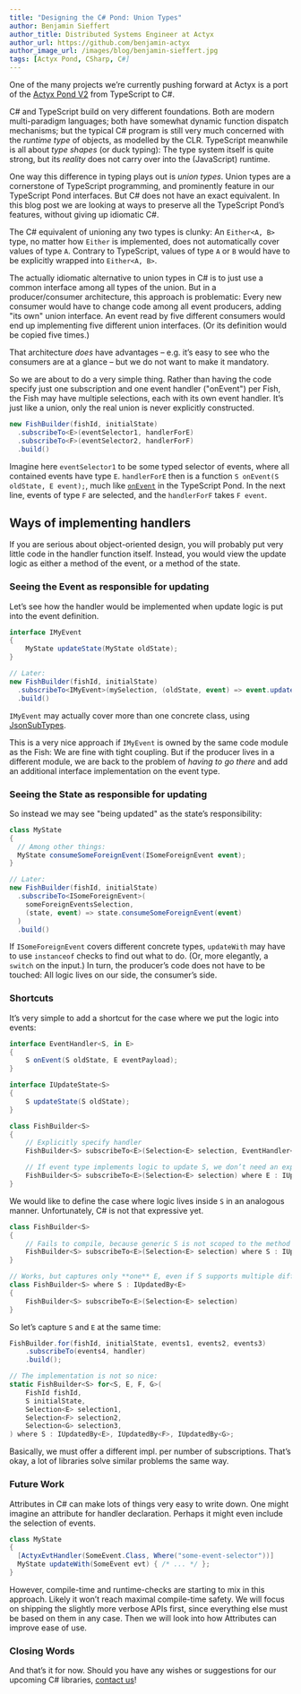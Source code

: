 ```yaml
---
title: "Designing the C# Pond: Union Types"
author: Benjamin Sieffert
author_title: Distributed Systems Engineer at Actyx
author_url: https://github.com/benjamin-actyx
author_image_url: /images/blog/benjamin-sieffert.jpg
tags: [Actyx Pond, CSharp, C#]
---
```


One of the many projects we’re currently pushing forward at Actyx is a port of the [Actyx
Pond V2](/blog/2020/07/24/pond-v2-release) from TypeScript to C#.

C# and TypeScript build on very different foundations. Both are modern multi-paradigm languages;
both have somewhat dynamic function dispatch mechanisms; but the typical C# program is still very much
concerned with the _runtime type_ of objects, as modelled by the CLR. TypeScript meanwhile is
all about _type shapes_ (or duck typing): The type system itself is quite strong, but its _reality_ does
not carry over into the (JavaScript) runtime.

One way this difference in typing plays out is _union types_. Union types are a cornerstone of TypeScript
programming, and prominently feature in our TypeScript Pond interfaces. But C# does not have an exact
equivalent. In this blog post we are looking at ways to preserve all the TypeScript Pond’s features, without
giving up idiomatic C#.

<!-- truncate -->

The C# equivalent of unioning any two types is clunky: An `Either<A, B>` type, no matter how
`Either` is implemented, does not automatically cover values of type `A`. Contrary to TypeScript,
values of type `A` or `B` would have to be explicitly wrapped into `Either<A, B>`.

The actually idiomatic alternative to union types in C# is to just use a common interface among all
types of the union. But in a producer/consumer architecture, this approach is problematic: Every
new consumer would have to change code among all event producers, adding "its own" union
interface. An event read by five different consumers would end up implementing five different union
interfaces. (Or its definition would be copied five times.)

That architecture _does_ have advantages – e.g. it’s easy to see who the consumers are at a
glance – but we do not want to make it mandatory.

So we are about to do a very simple thing. Rather than having the code specify just one subscription and
one event handler ("onEvent") per Fish, the Fish may have multiple selections, each with its own event
handler. It’s just like a union, only the real union is never explicitly constructed.

```cs
new FishBuilder(fishId, initialState)
  .subscribeTo<E>(eventSelector1, handlerForE)
  .subscribeTo<F>(eventSelector2, handlerForF)
  .build()
```

Imagine here `eventSelector1` to be some typed selector of events, where all contained events have type
`E`. `handlerForE` then is a function `S onEvent(S oldState, E event);`, much like [`onEvent`](https://developer.actyx.com/docs/pond/guides/local-state) in the
TypeScript Pond. In the next line, events of type `F` are selected, and the `handlerForF` takes `F event`.

## Ways of implementing handlers

If you are serious about object-oriented design, you will probably put very little code in the
handler function itself. Instead, you would view the update logic as either a method of the event,
or a method of the state.

### Seeing the Event as responsible for updating

Let’s see how the handler would be implemented when update logic is put into the event definition.

```cs
interface IMyEvent
{
    MyState updateState(MyState oldState);
}

// Later:
new FishBuilder(fishId, initialState)
  .subscribeTo<IMyEvent>(mySelection, (oldState, event) => event.updateState(oldState))
  .build()
```

`IMyEvent` may actually cover more than one concrete class, using
[JsonSubTypes](https://github.com/manuc66/JsonSubTypes).

This is a very nice approach if `IMyEvent` is owned by the same code module as the Fish: We are fine
with tight coupling. But if the producer lives in a different module, we are back to the problem of
_having to go there_ and add an additional interface implementation on the event type.

### Seeing the State as responsible for updating

So instead we may see "being updated" as the state’s responsibility:

```cs
class MyState
{
  // Among other things:
  MyState consumeSomeForeignEvent(ISomeForeignEvent event);
}

// Later:
new FishBuilder(fishId, initialState)
  .subscribeTo<ISomeForeignEvent>(
    someForeignEventsSelection,
    (state, event) => state.consumeSomeForeignEvent(event)
  )
  .build()
```

If `ISomeForeignEvent` covers different concrete types, `updateWith` may have to use `instanceof`
checks to find out what to do. (Or, more elegantly, a `switch` on the input.) In turn, the
producer’s code does not have to be touched: All logic lives on our side, the consumer’s side.

### Shortcuts

It’s very simple to add a shortcut for the case where we put the logic into events:

```cs
interface EventHandler<S, in E>
{
    S onEvent(S oldState, E eventPayload);
}

interface IUpdateState<S>
{
    S updateState(S oldState);
}

class FishBuilder<S>
{
    // Explicitly specify handler
    FishBuilder<S> subscribeTo<E>(Selection<E> selection, EventHandler<S, E> handler);

    // If event type implements logic to update S, we don’t need an explicit handler!
    FishBuilder<S> subscribeTo<E>(Selection<E> selection) where E : IUpdateState<S>;
}
```

We would like to define the case where logic lives inside `S` in an analogous manner. Unfortunately,
C# is not that expressive yet.

```cs
class FishBuilder<S>
{
    // Fails to compile, because generic S is not scoped to the method
    FishBuilder<S> subscribeTo<E>(Selection<E> selection) where S : IUpdatedBy<E>;
}

// Works, but captures only **one** E, even if S supports multiple different E.
class FishBuilder<S> where S : IUpdatedBy<E>
{
    FishBuilder<S> subscribeTo<E>(Selection<E> selection)
}
```

So let’s capture `S` and `E` at the same time:

```csharp
FishBuilder.for(fishId, initialState, events1, events2, events3)
    .subscribeTo(events4, handler)
    .build();

// The implementation is not so nice:
static FishBuilder<S> for<S, E, F, G>(
    FishId fishId,
    S initialState,
    Selection<E> selection1,
    Selection<F> selection2,
    Selection<G> selection3,
) where S : IUpdatedBy<E>, IUpdatedBy<F>, IUpdatedBy<G>;
```

Basically, we must offer a different impl. per number of subscriptions. That’s okay, a lot of
libraries solve similar problems the same way.

### Future Work

Attributes in C# can make lots of things very easy to write down. One might imagine an attribute for
handler declaration. Perhaps it might even include the selection of events.

```cs
class MyState
{
  [ActyxEvtHandler(SomeEvent.Class, Where("some-event-selector"))]
  MyState updateWith(SomeEvent evt) { /* ... */ };
}
```

However, compile-time and runtime-checks are starting to mix in this approach. Likely it won’t reach
maximal compile-time safety. We will focus on shipping the slightly more verbose APIs first, since
everything else must be based on them in any case. Then we will look into how Attributes can improve
ease of use.

### Closing Words

And that’s it for now. Should you have any wishes or suggestions for our upcoming C# libraries, [contact us](mailto:developer@actyx.io)!
